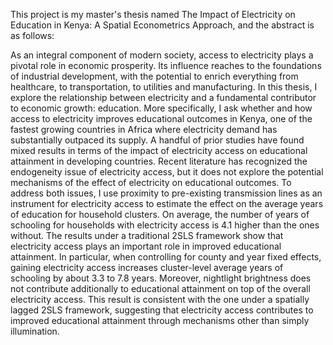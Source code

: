 
This project is my master's thesis named The Impact of Electricity on Education in Kenya: A Spatial Econometrics Approach, and the abstract is as follows:

As an integral component of modern society, access to electricity plays a pivotal role in economic prosperity. Its influence reaches to the foundations of industrial development, with the potential to enrich everything from healthcare, to transportation, to utilities and manufacturing. In this thesis, I explore the relationship between electricity and a fundamental contributor to economic growth: education. More specifically, I ask whether and how access to electricity improves educational outcomes in Kenya, one of the fastest growing countries in Africa where electricity demand has substantially outpaced its supply. A handful of prior studies have found mixed results in terms of the impact of electricity access on educational attainment in developing countries. Recent literature has recognized the endogeneity issue of electricity access, but it does not explore the potential mechanisms of the effect of electricity on educational outcomes. To address both issues, I use proximity to pre-existing transmission lines as an instrument for electricity access to estimate the effect on the average years of education for household clusters. On average, the number of years of schooling for households with electricity access is 4.1 higher than the ones without. The results under a traditional 2SLS framework show that electricity access plays an important role in improved educational attainment. In particular, when controlling for county and year fixed effects, gaining electricity access increases cluster-level average years of schooling by about 3.3 to 7.8 years. Moreover, nightlight brightness does not contribute additionally to educational attainment on top of the overall electricity access. This result is consistent with the one under a spatially lagged 2SLS framework, suggesting that electricity access contributes to improved educational attainment through mechanisms other than simply illumination.
